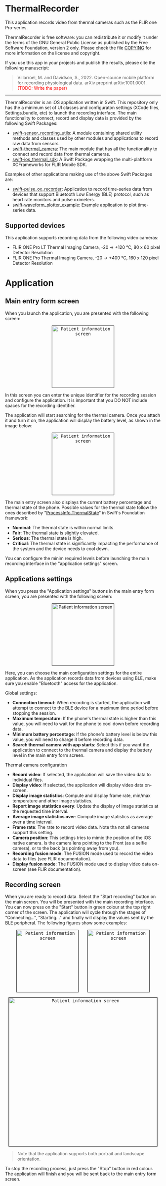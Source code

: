 # ThermalRecorder

This application records video from thermal cameras such as the FLIR one
Pro-series.

ThermalRecorder is free software: you can redistribute it or modify it under 
the terms of the GNU General Public License as published by the Free Software 
Foundation, version 2 only. Please check the file [COPYING](COPYING) for more 
information on the license and copyright.

If you use this app in your projects and publish the results, please cite the 
following manuscript:

> Villarroel, M. and Davidson, S., 2022. Open-source mobile platform for 
recording physiological data. arXiv preprint arXiv:1001.0001.
<span style="color:red">(TODO: Write the paper)</span>

---

ThermalRecorder is an iOS application written in Swift. This repository only
has the a minimum set of UI classes and configuraton settings (XCode files, 
Settings.bundle, etc) to launch the recording interface. The main functionality
to connect, record and display data is provided by the following Swift Packages:

- [swift-sensor_recording_utils](https://github.com/maurovm/swift-sensor_recording_utils):
A module containing shared utility methods and classes used by other modules 
and applications to record raw data from sensors. 
- [swift-thermal_camera](https://github.com/maurovm/swift-thermal_camera): The 
main module that has all the functionality to connect and record data from 
thermal cameras. 
- [swift-ios_thermal_sdk](https://github.com/maurovm/swift-ios_thermal_sdk): A 
Swift Package wrapping the multi-plaftform XCFrameworks for FLIR Mobile SDK.

Examples of other applications making use of the above Swift Packages are:

- [swift-pulse_ox_recorder](https://github.com/maurovm/swift-pulse_ox_recorder): 
Application to record time-series data from devices that support Bluetooth Low 
Energy (BLE) protocol, such as heart rate monitors and pulse oximeters.
- [swift-waveform_plotter_example](https://github.com/maurovm/swift-waveform_plotter_example): 
Example application to plot time-series data.


## Supported devices

This application supports recording data from the following video cameras:

- FLIR ONE Pro LT Thermal Imaging Camera, -20 → +120 °C, 80 x 60 pixel 
Detector Resolution
- FLIR ONE Pro Thermal Imaging Camera, -20 → +400 °C, 160 x 120 pixel 
Detector Resolution

# Application

## Main entry form screen

When you launch the application, you are presented with the following screen:


<p align="center">
    <kbd><img src="./doc/figures/patient_view_searching.png" alt="Patient information screen" width="200" border=1 /></kbd>
</p

In this screen you can enter the unique identifier for the recording session 
and configure the application. It is important that you DO NOT include spaces 
for the recording identifier.
    
The application will start searching for the thermal camera. Once you attach 
it and turn it on, the application will display the battery level, as shown in 
the image below:

<p align="center">
    <kbd><img src="./doc/figures/patient_view_thermal.png" alt="Patient information screen" width="200" border=1 /></kbd>
</p>


The main entry screen also displays the current battery percentage and thermal 
state of the phone. Possible values for the thermal state follow the ones 
described by "[ProcessInfo.ThermalState](https://developer.apple.com/documentation/foundation/processinfo/thermalstate)" 
in Swift's Foundation framework:

- **Nominal**: The thermal state is within normal limits.
- **Fair**: The thermal state is slightly elevated.
- **Serious**: The thermal state is high.
- **Critical**: The thermal state is significantly impacting the performance
of the system and the device needs to cool down.

You can configure the minim required levels before launching the main recording
interface in the "application settings" screen.


## Applications settings

When you press the "Application settings" buttons in the main entry form 
screen, you are presented with the following screen:

    
<p align="center">
    <img src="./doc/figures/app_settings.png" alt="Patient information screen" width="200" border=1 />
</p>

    
Here, you can choose the main configuration settings for the entire application. 
As the application records data from devices using BLE, make sure you enable 
"Bluetooth" access for the application.

Global settings:

- **Connection timeout**: When recording is started, the application will 
attempt to connect to the BLE device for a maximum time period before stopping
the session.
- **Maximum temperature**: If the phone's thermal state is higher than this 
value, you will need to wait for the phone to cool down before recording data. 
- **Minimum battery percentage**: If the phone's battery level is below this 
value, you will need to charge it before recording data.
- **Search thermal camera with app starts**: Select this if you want the 
application to connect to the thermal camera and display the battery level in 
the main entry form screen.

Thermal camera configuration
- **Record video**: If selected, the application will save the video data to 
individual files.
- **Display video**: If selected, the application will display video data 
on-screen.
- **Display image statistics**: Compute and display frame rate, min/max 
temperature and other image statistics.
- **Report image statistics every**: Update the display of image statistics 
at the requested time interval.
- **Average image statistics over**: Compute image statistics as average over 
a time interval.
- **Frame rate**: The rate to record video data. Note tha not all cameras 
support this setting.
- **Camera position**: This settings tries to mimic the position of the iOS 
native camera. Is the camera lens pointing to the Front (as a selfie camera), 
or to the back (as pointing away from you).
- **Recording fusion mode**: The FUSION mode used to record the video data to 
files (see FLIR documentation).
- **Display fusion mode**: The FUSION mode used to display video data 
on-screen (see FLIR documentation).

## Recording screen

When you are ready to record data. Select the "Start recording" button on the 
main screen. You will be presented with the main recording interface. You can 
now press on the "Start" button in green colour at the top right corner of the 
screen. The application will cycle through the stages of "Connecting...", 
"Starting..." and finally will display the values sent by the BLE peripheral. 
The following figures show some examples:

    
<p align="center">
    <kbd><img src="./doc/figures/connecting.png" alt="Patient information screen" width="200" border=1 /></kbd>
    &nbsp; &nbsp; &nbsp;
    <kbd><img src="./doc/figures/recording_portrait.png" alt="Patient information screen" width="200" border=1 /></kbd>
</p>
<p align="center">
    <kbd><img src="./doc/figures/recording_landscape.png" alt="Patient information screen" width="480" border=1 /></kbd>
</p>


> Note that the application supports both portrait and landscape orientation.


To stop the recording process, just press the "Stop" button in red colour. 
The application will finish and you will be sent back to the main entry form
screen.

